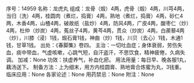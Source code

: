 序号：14959
名称：龙虎丸
组成：龙骨（煅）4两，虎骨（煅）4两，川芎4两，当归（洗）4两，桂圆肉（煮烂，捣膏）4两，熟地（煮烂，捣膏）4两，砂仁4两，木香4两，山楂4两，破故纸（盐炒）4两，防风4两，广皮4两，酸枣仁（炒）4两，杜仲（炒炭）4两，菟丝子4两，黄芩4两，贯众（炒炭）4两，白蒺藜4两（炒），川膝（浸）1钱，煅石膏1钱，神曲（炒）1钱，川贝（去心）1钱，木通1钱，甘草1钱。
出处：《春脚集》卷四。
主治：一切吐血症；身体衰弱，劳伤失血，痰中带血，气虚咳嗽，心跳气短，自汗盗汗，不思饮食，精神疲倦，久病失调。
加减：None
功效：扶虚养气，补血化瘀。
用法用量：每日早、晚各服1丸，藕汤送下。
制备方法：上为细末，用方内桂圆膏、熟地膏合炼蜜为丸，3钱重。
临床应用：None
各家论述：None
用药禁忌：None
附注：None
